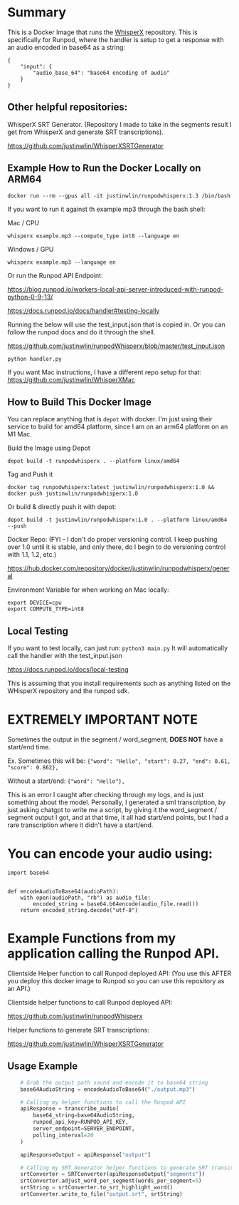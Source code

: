 # Summary

This is a Docker Image that runs the [WhisperX](https://github.com/m-bain/whisperX) repository. This is specifically for Runpod, where the handler is setup to get a response with an audio encoded in base64 as a string:

```
{
    "input": {
        "audio_base_64": "base64 encoding of audio"
    }
}
```

## Other helpful repositories:
WhisperX SRT Generator.
(Repository I made to take in the segments result I get from WhisperX and generate SRT transcriptions). 

https://github.com/justinwlin/WhisperXSRTGenerator

## Example How to Run the Docker Locally on ARM64
```
docker run --rm --gpus all -it justinwlin/runpodwhisperx:1.3 /bin/bash
```

If you want to run it against th example mp3 through the bash shell:

Mac / CPU
```
whisperx example.mp3 --compute_type int8 --language en
```

Windows / GPU
```
whisperx example.mp3 --language en
```

Or run the Runpod API Endpoint:

https://blog.runpod.io/workers-local-api-server-introduced-with-runpod-python-0-9-13/

https://docs.runpod.io/docs/handler#testing-locally

Running the below will use the test_input.json that is copied in. Or you can follow the runpod docs and do it through the shell.

https://github.com/justinwlin/runpodWhisperx/blob/master/test_input.json
```
python handler.py
```

If you want Mac instructions, I have a different repo setup for that:
https://github.com/justinwlin/WhisperXMac

## How to Build This Docker Image

You can replace anything that is `depot` with docker. I'm just using their service to build for amd64 platform, since I am on an arm64 platform on an M1 Mac.

Build the Image using Depot

```
depot build -t runpodwhisperx . --platform linux/amd64
```

Tag and Push it

```
docker tag runpodwhisperx:latest justinwlin/runpodwhisperx:1.0 && docker push justinwlin/runpodwhisperx:1.0
```

Or build & directly push it with depot:

```
depot build -t justinwlin/runpodwhisperx:1.0 . --platform linux/amd64 --push
```

Docker Repo:
(FYI - I don't do proper versioning control. I keep pushing over 1.0 until it is stable, and only there, do I
begin to do versioning control with 1.1, 1.2, etc.)

https://hub.docker.com/repository/docker/justinwlin/runpodwhisperx/general

Environment Variable for when working on Mac locally:

```
export DEVICE=cpu
export COMPUTE_TYPE=int8
```

## Local Testing

If you want to test locally, can just run:
`python3 main.py` It will automatically call the handler with the test_input.json

https://docs.runpod.io/docs/local-testing

This is assuming that you install requirements such as anything listed on the WHisperX repository and the runpod sdk.

# EXTREMELY IMPORTANT NOTE

Sometimes the output in the segment / word_segment, **DOES NOT** have a start/end time. 

Ex. Sometimes this will be:
 ```{"word": "Hello", "start": 0.27, "end": 0.61, "score": 0.862},```

Without a start/end:
 ```{"word": "Hello"},```

This is an error I caught after checking through my logs, and is just something about the model. Personally, I generated a sml transcription, by just asking chatgpt to write me a script, by giving it the word_segment / segment output I got, and at that time, it all had start/end points, but I had a rare transcription where it didn't have a start/end.
# You can encode your audio using:
```
import base64


def encodeAudioToBase64(audioPath):
    with open(audioPath, "rb") as audio_file:
        encoded_string = base64.b64encode(audio_file.read())
    return encoded_string.decode("utf-8")
```

# Example Functions from my application calling the Runpod API. 
Clientside Helper function to call Runpod deployed API:
(You use this AFTER you deploy this docker image to Runpod so you can use this repository as an API.)

Clientside helper functions to call Runpod deployed API:

https://github.com/justinwlin/runpodWhisperx

Helper functions to generate SRT transcriptions:

https://github.com/justinwlin/WhisperXSRTGenerator

## Usage Example
``` python
    # Grab the output path sound and encode it to base64 string
    base64AudioString = encodeAudioToBase64("./output.mp3")

    # Calling my helper functions to call the Runpod API
    apiResponse = transcribe_audio(
        base64_string=base64AudioString,
        runpod_api_key=RUNPOD_API_KEY,
        server_endpoint=SERVER_ENDPOINT,
        polling_interval=20
    )

    apiResponseOutput = apiResponse["output"]

    # Calling my SRT Generator helper functions to generate SRT transcriptions
    srtConverter = SRTConverter(apiResponseOutput["segments"])
    srtConverter.adjust_word_per_segment(words_per_segment=5)
    srtString = srtConverter.to_srt_highlight_word()
    srtConverter.write_to_file("output.srt", srtString)
```